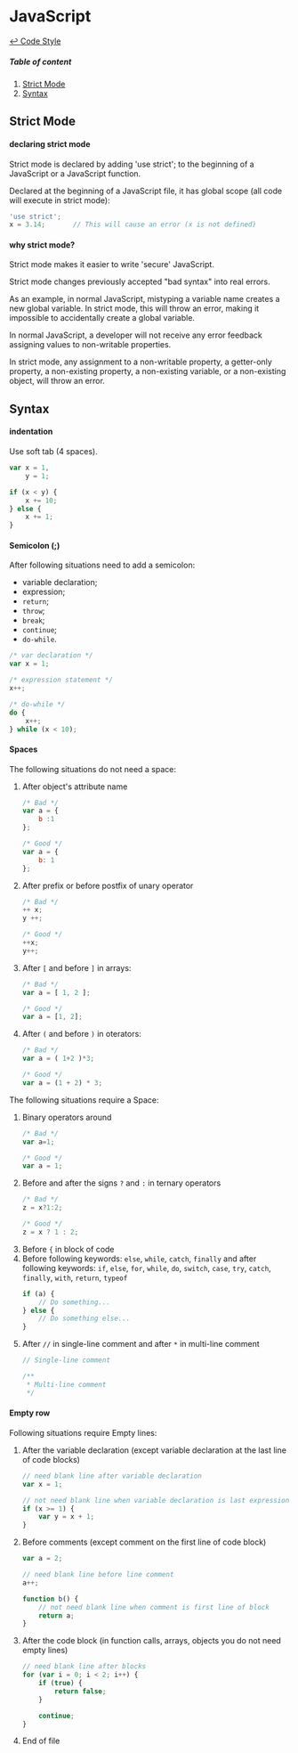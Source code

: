 JavaScript
==

[↩ Code Style](https://github.com/ahtohbi4/code-style/blob/master/README.md#code-style)

##### Table of content
1. [Strict Mode](#strictMode)
2. [Syntax](#syntax)

Strict Mode
--

#### declaring strict mode

Strict mode is declared by adding 'use strict'; to the beginning of a JavaScript or a JavaScript function.

Declared at the beginning of a JavaScript file, it has global scope (all code will execute in strict mode):
```js
'use strict';
x = 3.14;       // This will cause an error (x is not defined)
```

#### why strict mode?
Strict mode makes it easier to write 'secure' JavaScript.

Strict mode changes previously accepted "bad syntax" into real errors.

As an example, in normal JavaScript, mistyping a variable name creates a new global variable. In strict mode, this will throw an error, making it impossible to accidentally create a global variable.

In normal JavaScript, a developer will not receive any error feedback assigning values to non-writable properties.

In strict mode, any assignment to a non-writable property, a getter-only property, a non-existing property, a non-existing variable, or a non-existing object, will throw an error.

Syntax
--

#### indentation

Use soft tab (4 spaces).

```js
var x = 1,
    y = 1;

if (x < y) {
    x += 10;
} else {
    x += 1;
}
```

#### Semicolon (;)

After following situations need to add a semicolon:

 * variable declaration;
 * expression;
 * `return`;
 * `throw`;
 * `break`;
 * `continue`;
 * `do-while`.

```js
/* var declaration */
var x = 1;

/* expression statement */
x++;

/* do-while */
do {
    x++;
} while (x < 10);
```

#### Spaces

The following situations do not need a space:

 1. After object's attribute name
    ```js
    /* Bad */
    var a = {
        b :1
    };
    
    /* Good */
    var a = {
        b: 1
    };
    ```
 2. After prefix or before postfix of unary operator
    ```js
    /* Bad */
    ++ x;
    y ++;
    
    /* Good */
    ++x;
    y++;
    ```
 3. After `[` and before `]` in arrays:
    ```js
    /* Bad */
    var a = [ 1, 2 ];
    
    /* Good */
    var a = [1, 2];
    ```
 4. After `(` and before `)` in oterators:
    ```js
    /* Bad */
    var a = ( 1+2 )*3;
    
    /* Good */
    var a = (1 + 2) * 3;
    ```

The following situations require a Space:

 1. Binary operators around
    ```js
    /* Bad */
    var a=1;
    
    /* Good */
    var a = 1;
    ```
 2. Before and after the signs `?` and `:` in ternary operators
    ```js
    /* Bad */
    z = x?1:2;
    
    /* Good */
    z = x ? 1 : 2;
    ```
 3. Before `{` in block of code
 4. Before following keywords: `else`, `while`, `catch`, `finally` and after following keywords: `if`, `else`, `for`, `while`, `do`, `switch`, `case`, `try`, `catch`, `finally`, `with`, `return`, `typeof`
    ```js
    if (a) {
        // Do something...
    } else {
        // Do something else...
    }
    ```
 5. After `//` in single-line comment and after `*` in multi-line comment
    ```js
    // Single-line comment
    
    /**
     * Multi-line comment
     */
    ```

#### Empty row

Following situations require Empty lines:

 1. After the variable declaration (except variable declaration at the last line of code blocks)
    ```js
    // need blank line after variable declaration
    var x = 1;

    // not need blank line when variable declaration is last expression in the current block
    if (x >= 1) {
        var y = x + 1;
    }
    ```
 2. Before comments (except comment on the first line of code block)
    ```js
    var a = 2;

    // need blank line before line comment
    a++;

    function b() {
        // not need blank line when comment is first line of block
        return a;
    }
    ```
 3. After the code block (in function calls, arrays, objects you do not need empty lines)
    ```js
    // need blank line after blocks
    for (var i = 0; i < 2; i++) {
        if (true) {
            return false;
        }

        continue;
    }
    ```
 4. End of file
